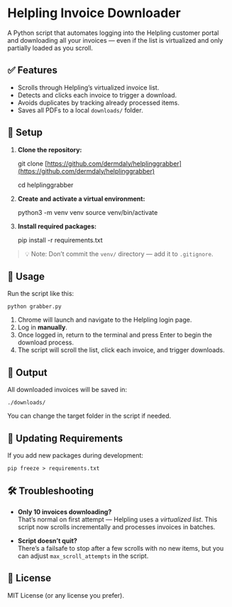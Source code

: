 # Helpling Invoice Downloader

A Python script that automates logging into the Helpling customer portal and downloading all your invoices — even if the list is virtualized and only partially loaded as you scroll.

## ✅ Features

- Scrolls through Helpling’s virtualized invoice list.
- Detects and clicks each invoice to trigger a download.
- Avoids duplicates by tracking already processed items.
- Saves all PDFs to a local `downloads/` folder.

## 🚀 Setup

1. **Clone the repository:**

    git clone [https://github.com/dermdaly/helplinggrabber](https://github.com/dermdaly/helplinggrabber)

   cd helplinggrabber

3. **Create and activate a virtual environment:**

    python3 -m venv venv
    source venv/bin/activate

4. **Install required packages:**

    pip install -r requirements.txt

> 💡 Note: Don’t commit the `venv/` directory — add it to `.gitignore`.

## 🧪 Usage

Run the script like this:

    python grabber.py

1. Chrome will launch and navigate to the Helpling login page.
2. Log in **manually**.
3. Once logged in, return to the terminal and press Enter to begin the download process.
4. The script will scroll the list, click each invoice, and trigger downloads.

## 📁 Output

All downloaded invoices will be saved in:

    ./downloads/

You can change the target folder in the script if needed.

## 🧹 Updating Requirements

If you add new packages during development:

    pip freeze > requirements.txt

## 🛠 Troubleshooting

- **Only 10 invoices downloading?**  
  That’s normal on first attempt — Helpling uses a *virtualized list*. This script now scrolls incrementally and processes invoices in batches.

- **Script doesn’t quit?**  
  There’s a failsafe to stop after a few scrolls with no new items, but you can adjust `max_scroll_attempts` in the script.

## 📄 License

MIT License (or any license you prefer).
